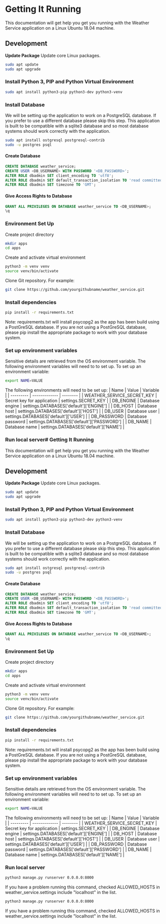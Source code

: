 # Getting It Running
This documentation will get help you get you running with the Weather Service application on a Linux Ubuntu 18.04 machine.

## Development
**Update Package**
Update core Linux packages.
```bash
sudo apt update
sudo apt upgrade
```

### Install Python 3, PIP and Python Virtual Environment
```bash
sudo apt install python3-pip python3-dev python3-venv
```

### Install Database
We will be setting up the application to work on a PostgreSQL database. If you prefer to use a different database please skip this step. This application is built to be compatible with a sqlite3 database and so most database systems should work correctly with the application.

```bash
sudo apt install ostgresql postgresql-contrib
sudo -u postgres psql
```

#### Create Database
```sql
CREATE DATABASE weather_service;
CREATE USER <DB_USERNAME> WITH PASSWORD '<DB_PASSWORD>';
ALTER ROLE dbadmin SET client_encoding TO 'utf8';
ALTER ROLE dbadmin SET default_transaction_isolation TO 'read committed';
ALTER ROLE dbadmin SET timezone TO 'GMT';
```

#### Give Access Rights to Database
```sql
GRANT ALL PRIVILEGES ON DATABASE weather_service TO <DB_USERNAME>;
\q
```

### Environment Set Up
Create project directory
```bash
mkdir apps
cd apps
```

Create and activate virtual environment
```bash
python3 -m venv venv
source venv/bin/activate
```

Clone Git repository. For example:
```bash
git clone https://github.com/yourgithubname/weather_service.git
```

### Install dependencies
```bash
pip install -r requirements.txt
```
Note: requirements.txt will install psycopg2 as the app has been build using a PostGreSQL database. If you are not using a PostGreSQL database, please pip install the appropriate package to work with your database system.

### Set up environment variables
Sensitive details are retrieved from the OS environment variable.
The following environment variables will need to to set up.
To set up an environment variable:
```bash
export NAME=VALUE
```
The following environments will need to be set up:
| Name      | Value         | Variable |
| --------- | ------------- | -------- |
| WEATHER_SERVICE_SECRET_KEY | Secret key for application | settings.SECRET_KEY |
| DB_ENGINE | Database engine | settings.DATABASES['default']['ENGINE'] |
| DB_HOST   | Database host   | settings.DATABASES['default']['HOST'] |
| DB_USER   | Database user   | settings.DATABASES['default']['USER'] |
| DB_PASSWORD   | Database password   | settings.DATABASES['default']['PASSWORD'] |
| DB_NAME   | Database name   | settings.DATABASES['default']['NAME'] |

### Run local server# Getting It Running
This documentation will get help you get you running with the Weather Service application on a Linux Ubuntu 18.04 machine.

## Development
**Update Package**
Update core Linux packages.
```bash
sudo apt update
sudo apt upgrade
```

### Install Python 3, PIP and Python Virtual Environment
```bash
sudo apt install python3-pip python3-dev python3-venv
```

### Install Database
We will be setting up the application to work on a PostgreSQL database. If you prefer to use a different database please skip this step. This application is built to be compatible with a sqlite3 database and so most database systems should work correctly with the application.

```bash
sudo apt install ostgresql postgresql-contrib
sudo -u postgres psql
```

#### Create Database
```sql
CREATE DATABASE weather_service;
CREATE USER <DB_USERNAME> WITH PASSWORD '<DB_PASSWORD>';
ALTER ROLE dbadmin SET client_encoding TO 'utf8';
ALTER ROLE dbadmin SET default_transaction_isolation TO 'read committed';
ALTER ROLE dbadmin SET timezone TO 'GMT';
```

#### Give Access Rights to Database
```sql
GRANT ALL PRIVILEGES ON DATABASE weather_service TO <DB_USERNAME>;
\q
```

### Environment Set Up
Create project directory
```bash
mkdir apps
cd apps
```

Create and activate virtual environment
```bash
python3 -m venv venv
source venv/bin/activate
```

Clone Git repository. For example:
```bash
git clone https://github.com/yourgithubname/weather_service.git
```

### Install dependencies
```bash
pip install -r requirements.txt
```
Note: requirements.txt will install psycopg2 as the app has been build using a PostGreSQL database. If you are not using a PostGreSQL database, please pip install the appropriate package to work with your database system.

### Set up environment variables
Sensitive details are retrieved from the OS environment variable.
The following environment variables will need to to set up.
To set up an environment variable:
```bash
export NAME=VALUE
```
The following environments will need to be set up:
| Name      | Value         | Variable |
| --------- | ------------- | -------- |
| WEATHER_SERVICE_SECRET_KEY | Secret key for application | settings.SECRET_KEY |
| DB_ENGINE | Database engine | settings.DATABASES['default']['ENGINE'] |
| DB_HOST   | Database host   | settings.DATABASES['default']['HOST'] |
| DB_USER   | Database user   | settings.DATABASES['default']['USER'] |
| DB_PASSWORD   | Database password   | settings.DATABASES['default']['PASSWORD'] |
| DB_NAME   | Database name   | settings.DATABASES['default']['NAME'] |

### Run local server
```bash
python3 manage.py runserver 0.0.0.0:8000
```
If you have a problem running this command, checked ALLOWED_HOSTS in weather_service.settings include "localhost" in the list.

```bash
python3 manage.py runserver 0.0.0.0:8000
```
If you have a problem running this command, checked ALLOWED_HOSTS in weather_service.settings include "localhost" in the list.
